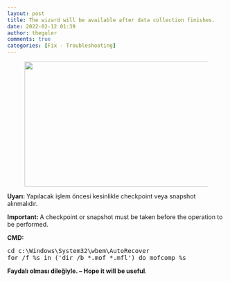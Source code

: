 ```yaml
---
layout: post
title: The wizard will be available after data collection finishes.
date: 2022-02-12 01:39
author: theguler
comments: true
categories: [Fix - Troubleshooting]
---
```

<!-- wp:image {"id":1724,"width":645,"height":289,"sizeSlug":"large","linkDestination":"none"} -->
<figure class="wp-block-image size-large is-resized"><img src="https://theguler.wordpress.com/wp-content/uploads/2022/02/screenshot-1.png?w=627" alt="" class="wp-image-1724" width="645" height="289" /></figure>
<!-- /wp:image -->

<!-- wp:paragraph -->
<p><strong>Uyarı: </strong>Yapılacak işlem öncesi kesinlikle checkpoint veya snapshot alınmalıdır.</p>
<!-- /wp:paragraph -->

<!-- wp:paragraph -->
<p><strong>Important: </strong>A checkpoint or snapshot must be taken before the operation to be performed.</p>
<!-- /wp:paragraph -->

<!-- wp:paragraph -->
<p><strong>CMD:</strong></p>
<!-- /wp:paragraph -->

<!-- wp:preformatted -->
<pre id="block-212c4770-1090-40f9-a3aa-882bb19bd474" class="wp-block-preformatted">cd c:\Windows\System32\wbem\AutoRecover
for /f %s in ('dir /b *.mof *.mfl') do mofcomp %s</pre>
<!-- /wp:preformatted -->

<!-- wp:paragraph -->
<p><strong>Faydalı olması dileğiyle. – Hope it will be useful</strong>.</p>
<!-- /wp:paragraph -->
